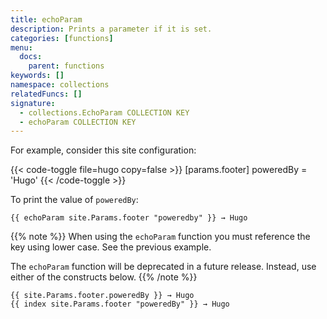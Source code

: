 ```yaml
---
title: echoParam
description: Prints a parameter if it is set.
categories: [functions]
menu:
  docs:
    parent: functions
keywords: []
namespace: collections
relatedFuncs: []
signature:
  - collections.EchoParam COLLECTION KEY
  - echoParam COLLECTION KEY
---
```


For example, consider this site configuration:

{{< code-toggle file=hugo copy=false >}}
[params.footer]
poweredBy = 'Hugo'
{{< /code-toggle >}}

To print the value of `poweredBy`:

```go-html-template
{{ echoParam site.Params.footer "poweredby" }} → Hugo
```

{{% note %}}
When using the `echoParam` function you must reference the key using lower case. See the previous example.

The `echoParam` function will be deprecated in a future release. Instead, use either of the constructs below.
{{% /note %}}

```go-html-template
{{ site.Params.footer.poweredBy }} → Hugo
{{ index site.Params.footer "poweredBy" }} → Hugo
```
